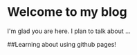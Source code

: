 # Welcome to my blog

I'm glad you are here. I plan to talk about ...

##Learning about using github pages!
